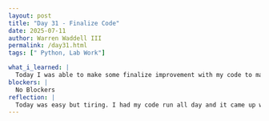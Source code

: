 ```yaml
---
layout: post
title: "Day 31 - Finalize Code"
date: 2025-07-11
author: Warren Waddell III
permalink: /day31.html
tags: [" Python, Lab Work"]

what_i_learned: |
  Today I was able to make some finalize improvement with my code to make an output of 85% accuracy with my clean images. I also was able to learn a little more about learning my LLM's and converting my code to C++. I plan to transfer my code to C++ next week to get a head start and make some progress.
blockers: |
  No Blockers
reflection: |
  Today was easy but tiring. I had my code run all day and it came up with some good results. It was also a little weird making our team video with our group member missing but he will be back next week.
---
```

